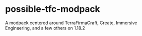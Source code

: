 # possible-tfc-modpack
 A modpack centered around TerraFirmaCraft, Create, Immersive Engineering, and a few others on 1.18.2
